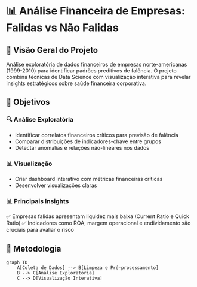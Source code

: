 # 📊 Análise Financeira de Empresas: Falidas vs Não Falidas


## 📌 Visão Geral do Projeto  
Análise exploratória de dados financeiros de empresas norte-americanas (1999-2010) para identificar padrões preditivos de falência. O projeto combina técnicas de Data Science com visualização interativa para revelar insights estratégicos sobre saúde financeira corporativa.

## 🎯 Objetivos
### 🔍 Análise Exploratória
- Identificar correlatos financeiros críticos para previsão de falência
- Comparar distribuições de indicadores-chave entre grupos
- Detectar anomalias e relações não-lineares nos dados

### 📊 Visualização
- Criar dashboard interativo com métricas financeiras críticas
- Desenvolver visualizações claras

  
### 📊 Principais Insights
✅ Empresas falidas apresentam liquidez mais baixa (Current Ratio e Quick Ratio)
✅ Indicadores como ROA, margem operacional e endividamento são cruciais para avaliar o risco


## 🧮 Metodologia
```mermaid
graph TD
    A[Coleta de Dados] --> B[Limpeza e Pré-processamento]
    B --> C[Análise Exploratória]
    C --> D[Visualização Interativa]
